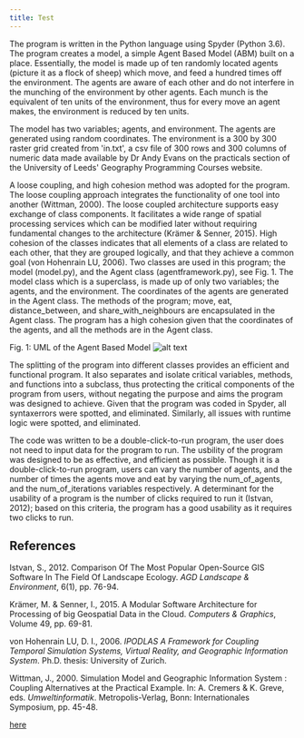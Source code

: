 ```yaml
---
title: Test
---
```



The program is written in the Python language using Spyder (Python 3.6). 
The program creates a model, a simple Agent Based Model (ABM) built on 
a place. Essentially, the model is made up of ten randomly located agents 
(picture it as a flock of sheep) which move, and feed a hundred times 
off the environment. The agents are aware of each other and do not 
interfere in the munching of the environment by other agents. Each 
munch is the equivalent of ten units of the environment, thus for 
every move an agent makes, the environment is reduced by ten units.

The model has two variables; agents, and environment. The agents are 
generated using random coordinates. The environment is a 300 by 300 
raster grid created from 'in.txt', a csv file of 300 rows and 300 
columns of numeric data made available by Dr Andy Evans on the practicals 
section of the University of Leeds' Geography Programming Courses website. 

A loose coupling, and high cohesion method was adopted for the program. 
The loose coupling approach integrates the functionality of one tool into 
another (Wittman, 2000). The loose coupled architecture supports easy 
exchange of class components. It facilitates a wide range of spatial 
processing services which can be modified later without requiring 
fundamental changes to the architecture (Krämer & Senner, 2015). High 
cohesion of the classes indicates that all elements of a class are 
related to each other, that they are grouped logically, and that they 
achieve a common goal (von Hohenrain LU, 2006). Two classes are used 
in this program; the model (model.py), and the Agent class 
(agentframework.py), see Fig. 1. The model class which is a 
superclass, is made up of only two variables; the agents, and the 
environment. The coordinates of the agents are generated in the Agent 
class. The methods of the program; move, eat, distance_between, and 
share_with_neighbours are encapsulated in the Agent class. The program 
has a high cohesion given that the coordinates of the agents, and all the 
methods are in the Agent class.

Fig. 1: UML of the Agent Based Model
![alt text](https://odohemma.github.io/ClassDiagramforABM.png "UML of the Agent Based Model")

The splitting of the program into different classes provides an efficient 
and functional program. It also separates and isolate critical variables, 
methods, and functions into a subclass, thus protecting the critical 
components of the program from users, without negating the purpose and 
aims the program was designed to achieve. Given that the program was 
coded in Spyder, all syntaxerrors were spotted, and eliminated. Similarly, 
all issues with runtime logic were spotted, and eliminated.

The code was written to be a double-click-to-run program, the user does 
not need to input data for the program to run. The usbility of the 
program was designed to be as effective, and efficient as possible. 
Though it is a double-click-to-run program, users can vary the number 
of agents, and the number of times the agents move and eat by varying 
the num_of_agents, and the num_of_iterations variables respectively. A 
determinant for the usability of a program is the number of clicks 
required to run it (Istvan, 2012); based on this criteria, the program 
has a good usability as it requires two clicks to run.



**References**
---
Istvan, S., 2012. Comparison Of The Most Popular Open-Source GIS Software In The Field Of Landscape Ecology. *AGD Landscape & Environment*, 6(1), pp. 76-94.

Krämer, M. & Senner, I., 2015. A Modular Software Architecture for Processing of big Geospatial Data in the Cloud. *Computers & Graphics*, Volume 49, pp. 69-81.

von Hohenrain LU, D. I., 2006. *IPODLAS A Framework for Coupling Temporal Simulation Systems, Virtual Reality, and Geographic Information System*. Ph.D. thesis: University of Zurich.

Wittman, J., 2000. Simulation Model and Geographic Information System : Coupling Alternatives at the Practical Example. In: A. Cremers & K. Greve, eds. *Umweltinformatik*. Metropolis-Verlag, Bonn: Internationales Symposium, pp. 45-48.








[here](https://odohemma.github.io/model.py)